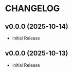 # CHANGELOG

<!-- version list -->

## v0.0.0 (2025-10-14)

- Initial Release

## v0.0.0 (2025-10-13)

- Initial Release
